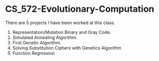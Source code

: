 # CS_572-Evolutionary-Computation

There are 5 projects I have been worked at this class.

1. Representation/Mutation Binary and Gray Code.
2. Simulated Annealing Algorithm.
3. First Genetic Algorithm.
4. Solving Substitution Ciphers with Genetics
Algorithm
5. Function Regression
